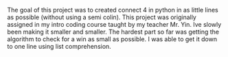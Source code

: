 The goal of this project was to created connect 4 in python in as little lines as possible (without using a semi colin). This project was originally assigned in my intro coding course taught by my teacher Mr. Yin. Ive slowly been making it smaller and smaller. The hardest part so far was getting the algorithm to check for a win as small as possible. I was able to get it down to one line using list comprehension.
